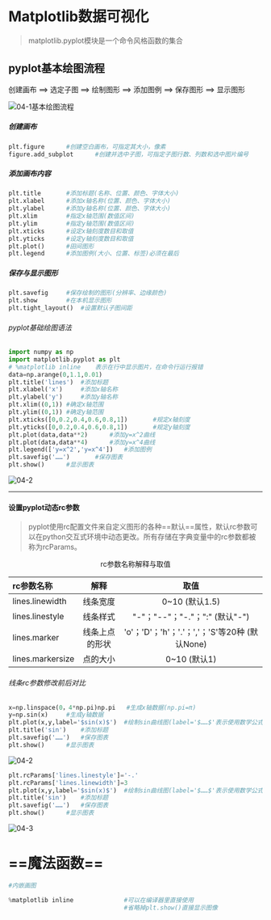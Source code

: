 # Matplotlib数据可视化

> matplotlib.pyplot模块是一个命令风格函数的集合

## pyplot基本绘图流程

创建画布 ==> 选定子图 ==> 绘制图形 ==> 添加图例 ==> 保存图形 ==> 显示图形

![04-1基本绘图流程](C:\Users\16098\Desktop\数据分析\图片\04-1基本绘图流程.jpeg)

##### 创建画布

```python
plt.figure		#创建空白画布，可指定其大小，像素
figure.add_subplot		#创建并选中子图，可指定子图行数、列数和选中图片编号
```

##### 添加画布内容

```python
plt.title		#添加标题(名称、位置、颜色、字体大小)
plt.xlabel		#添加x轴名称(位置、颜色、字体大小)
plt.ylabel		#添加y轴名称(位置、颜色、字体大小)
plt.xlim		#指定x轴范围(数值区间)
plt.ylim		#指定y轴范围(数值区间)
plt.xticks		#设定x轴刻度数目和取值
plt.yticks		#设定y轴刻度数目和取值
plt.plot()		#田间图形
plt.legend		#添加图例(大小、位置、标签)必须在最后
```

##### 保存与显示图形

```python
plt.savefig		#保存绘制的图形(分辨率、边缘颜色)
plt.show		#在本机显示图形
plt.tight_layout()	#设置默认子图间距
```

###### pyplot基础绘图语法

```python
import numpy as np
import matplotlib.pyplot as plt
# %matplotlib inline	表示在行中显示图片，在命令行运行报错
data=np.arange(0,1.1,0.01)
plt.title('lines')	#添加标题
plt.xlabel('x')		#添加x轴名称
plt.ylabel('y')		#添加y轴名称
plt.xlim((0,1))	#确定x轴范围
plt.ylim((0,1))	#确定y轴范围
plt.xticks([0,0.2,0.4,0.6,0.8,1])		#规定x轴刻度
plt.yticks([0,0.2,0.4,0.6,0.8,1])		#规定y轴刻度
plt.plot(data,data**2)		#添加y=x^2曲线
plt.plot(data,data**4)		#添加y=x^4曲线
plt.legend(['y=x^2','y=x^4'])	#添加图例
plt.savefig('……')		#保存图表
plt.show()		#显示图表
```

![04-2](C:\Users\16098\Desktop\数据分析\图片\04-2.png)

------

#### 设置pyplot动态rc参数

> pyplot使用rc配置文件来自定义图形的各种==默认==属性，默认rc参数可以在python交互式环境中动态更改。所有存储在字典变量中的rc参数都被称为rcParams。

<div align = "center">rc参数名称解释与取值</div>

| rc参数名称       |      解释      |                       取值                       |
| :--------------- | :------------: | :----------------------------------------------: |
| lines.linewidth  |    线条宽度    |                0~10    (默认1.5)                 |
| lines.linestyle  |    线条样式    |        "-"；"--"；"-."；":"    (默认"-")         |
| lines.marker     | 线条上点的形状 | 'o'；'D'；'h'；'.'；','；'S'等20种    (默认None) |
| lines.markersize |    点的大小    |                 0~10    (默认1)                  |

###### 线条rc参数修改前后对比

```python
x=np.linspace(0，4*np.pi)np.pi	#生成x轴数据(np.pi=π)
y=np.sin(x)		#生成y轴数据
plt.plot(x,y,label='$sin(x)$')	#绘制sin曲线图(label='$……$'表示使用数学公式的格式)
plt.title('sin')	#添加标题
plt.savefig('……')	#保存图表
plt.show()		#显示图表
```

![04-2](C:\Users\16098\Desktop\数据分析\图片\04-3.png)

```python
plt.rcParams['lines.linestyle']='-.'
plt.rcParams['lines.linewidth']=3
plt.plot(x,y,label='$sin(x)$')	#绘制sin曲线图(label='$……$'表示使用数学公式的格式)
plt.title('sin')	#添加标题
plt.savefig('……')	#保存图表
plt.show()		#显示图表
```

![04-3](C:\Users\16098\Desktop\数据分析\图片\04-4.png)



# ==魔法函数==

```python
#内嵌画图

%matplotlib inline				#可以在编译器里直接使用
								#省略掉plt.show()直接显示图像
```

